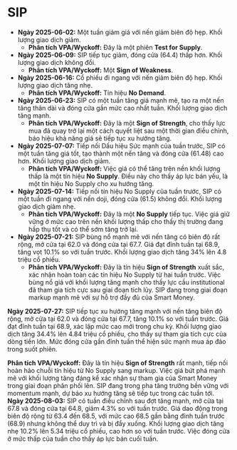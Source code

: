 # SIP

- **Ngày 2025-06-02:** Một tuần giảm giá với nến giảm biên độ hẹp. Khối lượng giao dịch giảm.
    - **Phân tích VPA/Wyckoff:** Đây là một phiên **Test for Supply**.
- **Ngày 2025-06-09:** SIP tiếp tục giảm, đóng cửa (64.4) thấp hơn. Khối lượng giao dịch không đổi.
    - **Phân tích VPA/Wyckoff:** Một **Sign of Weakness**.
- **Ngày 2025-06-16:** Cổ phiếu đi ngang với nến giảm biên độ hẹp. Khối lượng giao dịch tăng nhẹ.
    - **Phân tích VPA/Wyckoff:** Tín hiệu **No Demand**.
- **Ngày 2025-06-23:** SIP có một tuần tăng giá mạnh mẽ, tạo ra một nến tăng thân dài và đóng cửa gần mức cao nhất tuần. Khối lượng giao dịch tăng mạnh.
    - **Phân tích VPA/Wyckoff:** Đây là một **Sign of Strength**, cho thấy lực mua đã quay trở lại một cách quyết liệt sau một thời gian điều chỉnh, báo hiệu khả năng giá sẽ tiếp tục xu hướng tăng.
- **Ngày 2025-07-07:** Tiếp nối Dấu hiệu Sức mạnh của tuần trước, SIP có một tuần tăng giá tốt, tạo thành một nến tăng và đóng cửa (61.48) cao hơn. Khối lượng giao dịch giảm.
    - **Phân tích VPA/Wyckoff:** Việc giá có thể tăng trên nền khối lượng thấp là một tín hiệu **No Supply**. Điều này cho thấy áp lực bán yếu, là một tín hiệu No Supply cho xu hướng tăng.
- **Ngày 2025-07-14:** Tiếp nối tín hiệu No Supply của tuần trước, SIP có một tuần đi ngang với nến doji, đóng cửa (61.5) không đổi. Khối lượng giao dịch giảm nhẹ.
    - **Phân tích VPA/Wyckoff:** Đây là một **No Supply** tiếp tục. Việc giá giữ vững ở mức cao trên nền khối lượng thấp cho thấy thị trường đang hấp thụ tốt và có thể sớm tăng trở lại.
- **Ngày 2025-07-21:** SIP bùng nổ mạnh mẽ với nến tăng có biên độ rất rộng, mở cửa tại 62.0 và đóng cửa tại 67.7. Giá đạt đỉnh tuần tại 68.9, tăng vọt 10.1% so với tuần trước. Khối lượng giao dịch tăng 34% lên 4.8 triệu cổ phiếu.
    - **Phân tích VPA/Wyckoff:** Đây là tín hiệu **Sign of Strength** xuất sắc, xác nhận hoàn toàn các tín hiệu No Supply từ hai tuần trước. Việc bùng nổ giá với khối lượng tăng mạnh cho thấy lực cầu institutional đã tham gia tích cực sau giai đoạn tích lũy. SIP đang trong giai đoạn markup mạnh mẽ với sự hỗ trợ đầy đủ của Smart Money.


**Ngày 2025-07-27:** SIP tiếp tục xu hướng tăng mạnh với nến tăng biên độ rộng, mở cửa tại 62.0 và đóng cửa tại 67.7, tăng 10.1% so với tuần trước. Giá đạt đỉnh tuần tại 68.9, xác lập mức cao mới trong chu kỳ. Khối lượng giao dịch tăng 34.4% lên 4.84 triệu cổ phiếu, cho thấy sự tham gia tích cực của dòng tiền lớn. Mức đóng cửa gần đỉnh tuần thể hiện sức mạnh mua áp đảo trong suốt phiên.

**Phân tích VPA/Wyckoff:** Đây là tín hiệu **Sign of Strength** rất mạnh, tiếp nối hoàn hảo chuỗi tín hiệu từ No Supply sang markup. Việc giá bứt phá mạnh mẽ với khối lượng tăng đáng kể xác nhận sự tham gia của Smart Money trong giai đoạn phân phối lên. SIP đang trong pha tăng trưởng bền vững với momentum mạnh, dự báo xu hướng tăng sẽ tiếp tục trong các tuần tới.
**Ngày 2025-08-03:** SIP có tuần điều chỉnh sau đợt tăng mạnh, mở cửa tại 67.8 và đóng cửa tại 64.8, giảm 4.3% so với tuần trước. Giá dao động trong biên độ rộng từ 63.4 đến 68.5, với mức cao 68.5 gần bằng đỉnh tuần trước (68.9) nhưng không thể duy trì và bị đẩy xuống. Khối lượng giao dịch tăng nhẹ 10.2% lên 5.34 triệu cổ phiếu, cao hơn so với tuần trước. Việc đóng cửa ở mức thấp của tuần cho thấy áp lực bán cuối tuần.
